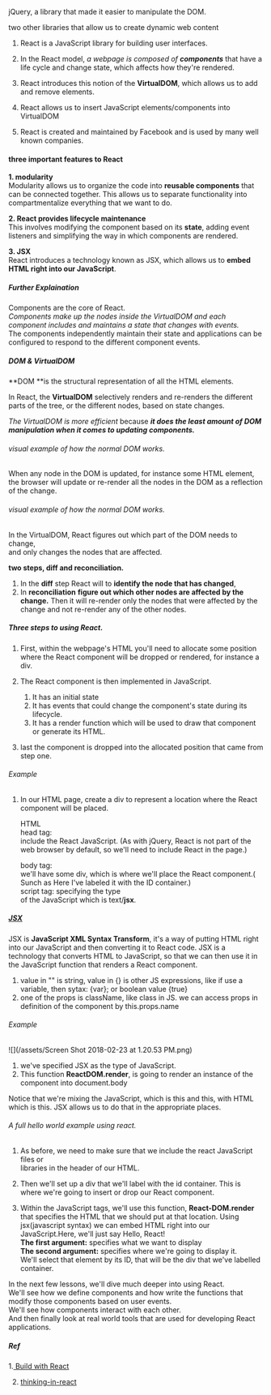 jQuery, a library that made it easier to manipulate the DOM.

two other libraries that allow us to create dynamic web content  
1. React is a JavaScript library for building user interfaces.

1. In the React model, _a webpage is composed of **components**_ that have a life cycle and change state, which affects how they're rendered.
2. React introduces this notion of the **VirtualDOM**, which allows us to add and remove elements.
3. React allows us to insert JavaScript elements/components into VirtualDOM
4. React is created and maintained by Facebook and is used by many well known companies.

#### three important features to React

**1. modularity**  
Modularity allows us to organize the code into **reusable components** that can be connected together. This allows us to separate functionality into compartmentalize everything that we want to do.

**2. React provides lifecycle maintenance**  
This involves modifying the component based on its **state**, adding event listeners and simplifying the way in which components are rendered.

**3. JSX**  
React introduces a technology known as JSX, which allows us to **embed HTML right into our JavaScript**.

##### Further Explaination

Components are the core of React.  
_Components make up the nodes inside the VirtualDOM and each component includes and maintains a state that changes with events._  
The components independently maintain their state and applications can be configured to respond to the different component events.

##### DOM & VirtualDOM

**DOM **is the structural representation of all the HTML elements.

In React, the **VirtualDOM** selectively renders and re-renders the different parts of the tree, or the different nodes, based on state changes.

_The VirtualDOM is more efficient_ because _**it does the least amount of DOM manipulation when it comes to updating components.**_

###### visual example of how the normal DOM works.

When any node in the DOM is updated, for instance some HTML element, the browser will update or re-render all the nodes in the DOM as a reflection of the change.

###### visual example of how the normal DOM works.

In the VirtualDOM, React figures out which part of the DOM needs to change,  
and only changes the nodes that are affected.

**two steps, diff and reconciliation.**  
1. In the **diff** step React will to **identify the node that has changed**,  
2. In **reconciliation** **figure out which other nodes are affected by the change.** Then it will re-render only the nodes that were affected by the change and not re-render any of the other nodes.

##### Three steps to using React.

1. First, within the webpage's HTML you'll need to allocate some position where the React component will be dropped or rendered, for instance a div.

2. The React component is then implemented in JavaScript.  
   1. It has an initial state  
   2. It has events that could change the component's state during its lifecycle.  
   3. It has a render function which will be used to draw that component or generate its HTML.

3. last the component is dropped into the allocated position that came from step one.

###### Example

1. In our HTML page, create a div to represent a location where the React component will be placed.

   HTML  
   head tag:  
   include the React JavaScript. \(As with jQuery, React is not part of the web browser by default, so we'll need to include React in the page.\)

   body tag:  
   we'll have some div, which is where we'll place the React component.\( Sunch as Here I've labeled it with the ID container.\)  
   script tag: specifying the type  
   of the JavaScript which is text/**jsx**.

##### [JSX](http://buildwithreact.com/tutorial/jsx)

JSX is **JavaScript XML Syntax Transform**, it's a way of putting HTML right into our JavaScript and then converting it to React code. JSX is a technology that converts HTML to JavaScript, so that we can then use it in the JavaScript function that renders a React component.

1. value in "" is string, value in {} is other JS expressions, like if use a variable, then sytax: {var}; or boolean value {true}
2. one of the props is className, like class in JS. we can access props in definition of the component by this.props.name

###### Example

![](/assets/Screen Shot 2018-02-23 at 1.20.53 PM.png)

1. we've specified JSX as the type of JavaScript.
2. This function **ReactDOM.render**, is going to render an instance of the component into document.body

Notice that we're mixing the JavaScript, which is this and this, with HTML which is this. JSX allows us to do that in the appropriate places.

###### A full hello world example using react.

1. As before, we need to make sure that we include the react JavaScript files or  
   libraries in the header of our HTML.

2. Then we'll set up a div that we'll label with the id container. This is where we're going to insert or drop our React component.

3. Within the JavaScript tags, we'll use this function, **React-DOM.render** that specifies the HTML that we should put at that location. Using jsx\(javascript syntax\) we can embed HTML right into our JavaScript.Here, we'll just say Hello, React!  
   **The first argument:** specifies what we want to display  
   **The second argument:** specifies where we're going to display it.  
   We'll select that element by its ID, that will be the div that we've labelled container.

In the next few lessons, we'll dive much deeper into using React.  
We'll see how we define components and how write the functions that modify those components based on user events.  
We'll see how components interact with each other.  
And then finally look at real world tools that are used for developing React applications.

##### Ref

1.[ Build with React](http://buildwithreact.com/tutorial)

2. [thinking-in-react](https://reactjs.org/docs/thinking-in-react.html)

